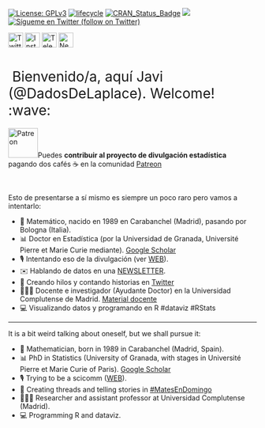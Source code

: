 <!--
**dadosdelaplace/dadosdelaplace** is a ✨ _special_ ✨ repository because its `README.md` (this file) appears on your GitHub profile.

<a href="https://pbs.twimg.com/profile_banners/238620126/1600271641/1500x500"><img border="0" alt="Banner" src="https://pbs.twimg.com/profile_banners/238620126/1600271641/1500x500" width="800" height="250"></a>
-->


[![License:
GPLv3](https://img.shields.io/badge/license-GPLv3-blue.svg)](https://www.gnu.org/licenses/gpl-3.0)
[![lifecycle](https://img.shields.io/badge/lifecycle-experimental-orange.svg)](https://www.tidyverse.org/lifecycle/#experimental)
[![CRAN\_Status\_Badge](http://www.r-pkg.org/badges/version/icon)](https://cran.r-project.org/package=icons)
<a href="https://github.com/dadosdelaplace/hilostwitter/graphs/contributors" alt="Contributors"> <img src="https://img.shields.io/github/contributors/dadosdelaplace/hilostwitter" /></a>
<a href="https://twitter.com/intent/follow?screen_name=dadosdelaplace"> <img src="https://img.shields.io/twitter/follow/dadosdelaplace?style=social&logo=twitter"
            alt="Sígueme en Twitter (follow on Twitter)"></a>
<!-- <a href="https://discord.gg/HjJCwm5">
        <img src="https://img.shields.io/discord/308323056592486420?logo=discord"
            alt="chat on Discord"></a> --->
            
<a href="https://twitter.com/dadosdelaplace"><img border="0" alt="Twitter" src="https://assets.dryicons.com/uploads/icon/svg/8385/c23f7ffc-ca8d-4246-8978-ce9f6d5bcc99.svg" width="30" height="30"></a>
  <a href="https://instagram.com/javieralvarezliebana"><img border="0" alt="Instagram" src="https://logodownload.org/wp-content/uploads/2017/04/instagram-logo-3.png" width="30" height="30"></a>
  <a href="https://t.me/dadosdelaplace"><img border="0" alt="Telegram" src="https://upload.wikimedia.org/wikipedia/commons/thumb/8/83/Telegram_2019_Logo.svg/1024px-Telegram_2019_Logo.svg.png" width="30" height="30"></a>
  <a href="https://cartasdelaplace.com"><img border="0" alt="Newsletter" src="https://assets.dryicons.com/uploads/icon/svg/8007/c804652c-fae4-43d7-b539-187d6a408254.svg" width="30" height="30"></a>     
  
<h1 style="font-weight:normal" align="left">
  &nbsp;Bienvenido/a, aquí Javi (@DadosDeLaplace). Welcome! :wave:
</h1>

</div>
<div align="left">
            

<div style="text-align: left;"><img src="https://upload.wikimedia.org/wikipedia/commons/thumb/5/5a/Patreon_logomark.svg/1024px-Patreon_logomark.svg.png"  width="60" height="60" alt="Patreon">Puedes <b>contribuir al proyecto de divulgación estadística</b> pagando dos cafés ☕️ en la comunidad <a href="https://patreon.com/dadosdelaplace">Patreon</a></div>

&nbsp;
            
Esto de presentarse a sí mismo es siempre un poco raro pero vamos a intentarlo:

- 🧮 Matemático, nacido en 1989 en Carabanchel (Madrid), pasando por Bologna (Italia).
- 📊 Doctor en Estadística (por la Universidad de Granada, Université Pierre et Marie Curie mediante). [Google Scholar](https://scholar.google.es/citations?user=Wb3lxFIAAAAJ&hl=en)
- 🎙 Intentando eso de la divulgación (ver [WEB](https://dadosdelaplace.com)).
- ✉️  Hablando de datos en una [NEWSLETTER](https://cartasdelaplace.com).
- 🧶 Creando hilos y contando historias en <a href="https://twitter.com/i/events/1398580673221378049">Twitter</a>
- 👨🏻‍🏫 Docente e investigador (Ayudante Doctor) en la Universidad Complutense de Madrid. [Material docente](https://github.com/dadosdelaplace/docencia)
- 💻 Visualizando datos y programando en R #dataviz #RStats

---

It is a bit weird talking about oneself, but we shall pursue it:

- 🧮 Mathematician, born in 1989 in Carabanchel (Madrid, Spain).
- 📊 PhD in Statistics (University of Granada, with stages in Université Pierre et Marie Curie of Paris). [Google Scholar](https://scholar.google.es/citations?user=Wb3lxFIAAAAJ&hl=en)
- 🎙 Trying to be a scicomm ([WEB](https://dadosdelaplace.com)).
- 🧶 Creating threads and telling stories in <a href="https://twitter.com/i/events/1398580673221378049">#MatesEnDomingo</a>
- 👨🏻‍🏫 Researcher and assistant professor at Universidad Complutense (Madrid).
- 💻 Programming R and dataviz.
